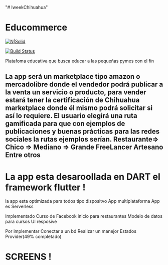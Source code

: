 "# IweekChihuahua" 
# Educommerce 

[![N|Solid](https://cldup.com/dTxpPi9lDf.thumb.png)](https://nodesource.com/products/nsolid)

[![Build Status](https://travis-ci.org/joemccann/dillinger.svg?branch=master)](https://travis-ci.org/joemccann/dillinger)

Platafoma educativa que busca educar a las pequeñas pymes con el fin 

La app será un marketplace tipo amazon o mercadolibre donde el vendedor podrá publicar a la venta un servicio o producto, para vender estará tener la certificación de Chihuahua marketplace donde él mismo podrá solicitar si así lo requiere.
El usuario elegirá una ruta gamificada para que con ejemplos de  publicaciones y  buenas prácticas para las redes sociales la rutas ejemplos serían.
Restaurante=> Chico => Mediano => Grande 
FreeLancer
Artesano 
Entre otros 
----


# La app esta desaroollada en DART el framework flutter !
 la app esta optimizada para todos tipo dispositvo
 App multiplataforma
 App es Serverless
 
Implementado
Curso de Facebook inicio para restaurantes
Modelo de datos para cursos
UI resposive

Por implementar
Conectar a un bd 
Realizar un manejor Estados Provider(49% completado)

# SCREENS !

